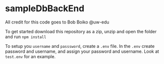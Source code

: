 # sampleDbBackEnd

All credit for this code goes to Bob Boiko @uw-edu

To get started download this repository as a zip, unzip and open the folder and run `npm install`

To setup you `username` and `passsword`, create a `.env` file. In the `.env` create password and username,
and assign your password and username. Look at `test.env` for an example.
